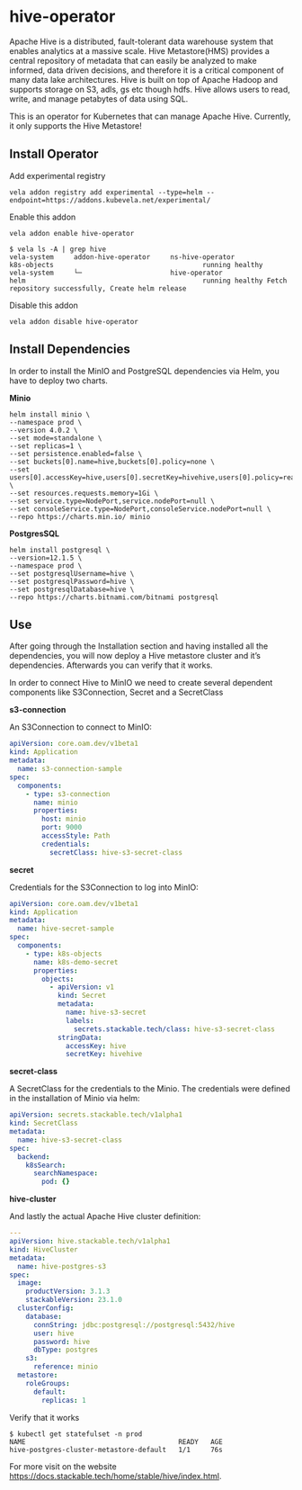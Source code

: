 # hive-operator

Apache Hive is a distributed, fault-tolerant data warehouse system that enables analytics at a massive scale. Hive Metastore(HMS) provides a central repository of metadata that can easily be analyzed to make informed, data driven decisions, and therefore it is a critical component of many data lake architectures. Hive is built on top of Apache Hadoop and supports storage on S3, adls, gs etc though hdfs. Hive allows users to read, write, and manage petabytes of data using SQL.

This is an operator for Kubernetes that can manage Apache Hive. Currently, it only supports the Hive Metastore!

## Install Operator

Add experimental registry
```
vela addon registry add experimental --type=helm --endpoint=https://addons.kubevela.net/experimental/
```

Enable this addon
```
vela addon enable hive-operator
```

```shell
$ vela ls -A | grep hive
vela-system     addon-hive-operator     ns-hive-operator                        k8s-objects                                     running healthy
vela-system     └─                      hive-operator                           helm                                            running healthy Fetch repository successfully, Create helm release
```

Disable this addon
```
vela addon disable hive-operator
```

## Install Dependencies

In order to install the MinIO and PostgreSQL dependencies via Helm, you have to deploy two charts.

**Minio**

```shell
helm install minio \
--namespace prod \
--version 4.0.2 \
--set mode=standalone \
--set replicas=1 \
--set persistence.enabled=false \
--set buckets[0].name=hive,buckets[0].policy=none \
--set users[0].accessKey=hive,users[0].secretKey=hivehive,users[0].policy=readwrite \
--set resources.requests.memory=1Gi \
--set service.type=NodePort,service.nodePort=null \
--set consoleService.type=NodePort,consoleService.nodePort=null \
--repo https://charts.min.io/ minio
```

**PostgresSQL**

```shell
helm install postgresql \
--version=12.1.5 \
--namespace prod \
--set postgresqlUsername=hive \
--set postgresqlPassword=hive \
--set postgresqlDatabase=hive \
--repo https://charts.bitnami.com/bitnami postgresql
```

## Use

After going through the Installation section and having installed all the dependencies, you will now deploy a Hive metastore cluster and it’s dependencies. Afterwards you can verify that it works.

In order to connect Hive to MinIO we need to create several dependent components like S3Connection, Secret and a SecretClass

**s3-connection**

An S3Connection to connect to MinIO:

```yaml
apiVersion: core.oam.dev/v1beta1
kind: Application
metadata:
  name: s3-connection-sample
spec:
  components:
    - type: s3-connection
      name: minio
      properties:
        host: minio
        port: 9000
        accessStyle: Path
        credentials:
          secretClass: hive-s3-secret-class
```

**secret**

Credentials for the S3Connection to log into MinIO:

```yaml
apiVersion: core.oam.dev/v1beta1
kind: Application
metadata:
  name: hive-secret-sample
spec:
  components:
    - type: k8s-objects
      name: k8s-demo-secret
      properties:
        objects:
          - apiVersion: v1
            kind: Secret
            metadata:
              name: hive-s3-secret
              labels:
                secrets.stackable.tech/class: hive-s3-secret-class
            stringData:
              accessKey: hive
              secretKey: hivehive
```

**secret-class**

A SecretClass for the credentials to the Minio. The credentials were defined in the installation of Minio via helm:

```yaml
apiVersion: secrets.stackable.tech/v1alpha1
kind: SecretClass
metadata:
  name: hive-s3-secret-class
spec:
  backend:
    k8sSearch:
      searchNamespace:
        pod: {}
```

**hive-cluster**

And lastly the actual Apache Hive cluster definition:

```yaml
---
apiVersion: hive.stackable.tech/v1alpha1
kind: HiveCluster
metadata:
  name: hive-postgres-s3
spec:
  image:
    productVersion: 3.1.3
    stackableVersion: 23.1.0
  clusterConfig:
    database:
      connString: jdbc:postgresql://postgresql:5432/hive
      user: hive
      password: hive
      dbType: postgres
    s3:
      reference: minio
  metastore:
    roleGroups:
      default:
        replicas: 1
```

Verify that it works

```shell
$ kubectl get statefulset -n prod
NAME                                      READY   AGE
hive-postgres-cluster-metastore-default   1/1     76s
```

For more visit on the website https://docs.stackable.tech/home/stable/hive/index.html.
